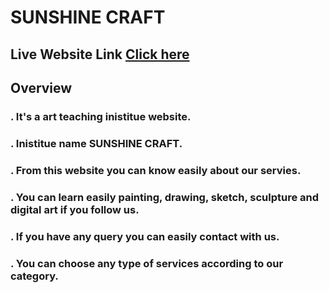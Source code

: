 # SUNSHINE CRAFT

## Live Website Link [Click here](https://sunshinecraft-educational-site.netlify.app/)

## Overview

### . It's a art teaching inistitue website.

### . Inistitue name SUNSHINE CRAFT.

### . From this website you can know easily about our servies.

### . You can learn easily painting, drawing, sketch, sculpture and digital art if you follow us.

### . If you have any query you can easily contact with us.

### . You can choose any type of services according to our category.
